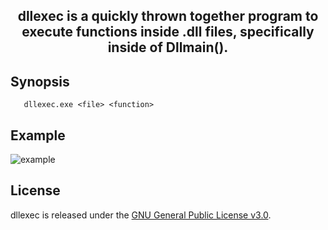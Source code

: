 <h2 align="center">
dllexec is a quickly thrown together program to execute functions inside .dll files, specifically inside of Dllmain().
</h2>

## Synopsis
       dllexec.exe <file> <function>

## Example
![example](https://user-images.githubusercontent.com/121362066/209896868-99a12cd5-21bc-48bc-a586-66514c59ea17.png)

## License
dllexec is released under the <a href="https://github.com/lunaress/dllexec/blob/main/LICENSE">GNU General Public License v3.0</a>.
